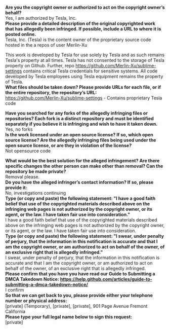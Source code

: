 **Are you the copyright owner or authorized to act on the copyright owner’s behalf?**   
Yes, I am authorized by Tesla, Inc.   
**Please provide a detailed description of the original copyrighted work that has allegedly been infringed. If possible, include a URL to where it is posted online.**   
Tesla, Inc. (Tesla) is the content owner of the proprietary source code hosted in the a repos of user Merlin-Xu  
  
This work is developed by Tesla for use solely by Tesla and as such remains Tesla's property at all times. Tesla has not consented to the storage of Tesla property on Github. Further, repo https://github.com/Merlin-Xu/sublime-settings contains critical Tesla credentials for sensitive systems. All code developed by Tesla employees using Tesla equipment remains the property of Tesla.   
**What files should be taken down? Please provide URLs for each file, or if the entire repository, the repository’s URL:**   
https://github.com/Merlin-Xu/sublime-settings - Contains proprietary Tesla code  
  
**Have you searched for any forks of the allegedly infringing files or repositories? Each fork is a distinct repository and must be identified separately if you believe it is infringing and wish to have it taken down.**   
Yes, no forks   
**Is the work licensed under an open source license? If so, which open source license? Are the allegedly infringing files being used under the open source license, or are they in violation of the license?**   
Not opensource code  
  
**What would be the best solution for the alleged infringement? Are there specific changes the other person can make other than removal? Can the repository be made private?**   
Removal please.   
**Do you have the alleged infringer’s contact information? If so, please provide it:**   
No, investigations continuing   
**Type (or copy and paste) the following statement: "I have a good faith belief that use of the copyrighted materials described above on the infringing web pages is not authorized by the copyright owner, or its agent, or the law. I have taken fair use into consideration."**   
I have a good faith belief that use of the copyrighted materials described above on the infringing web pages is not authorized by the copyright owner, or its agent, or the law. I have taken fair use into consideration.   
**Type (or copy and paste) the following statement: "I swear, under penalty of perjury, that the information in this notification is accurate and that I am the copyright owner, or am authorized to act on behalf of the owner, of an exclusive right that is allegedly infringed."**   
I swear, under penalty of perjury, that the information in this notification is accurate and that I am the copyright owner, or am authorized to act on behalf of the owner, of an exclusive right that is allegedly infringed.   
**Please confirm that you have you have read our Guide to Submitting a DMCA Takedown Notice: https://help.github.com/articles/guide-to-submitting-a-dmca-takedown-notice/**   
I confirm   
**So that we can get back to you, please provide either your telephone number or physical address:**   
[private] (Temporary), [private], [private], 901 Page Avenue Fremont California     
**Please type your full legal name below to sign this request:**   
[private]
